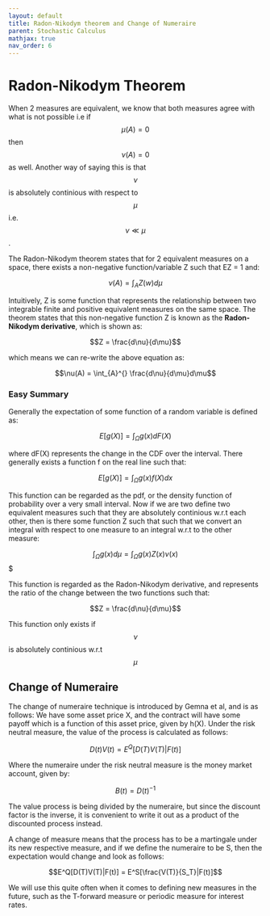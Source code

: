 ```yaml
---
layout: default
title: Radon-Nikodym theorem and Change of Numeraire
parent: Stochastic Calculus
mathjax: true
nav_order: 6
---
```

# Radon-Nikodym Theorem
When 2 measures are equivalent, we know that both measures agree with what is not possible i.e if $$\mu(A) = 0$$ then $$\nu(A) = 0$$ as well. Another way of saying this is that $$\nu$$ is absolutely continious with respect to $$\mu$$ i.e. $$\nu \ll \mu$$.

The Radon-Nikodym theorem states that for 2 equivalent measures on a space, there exists a non-negative function/variable Z such that EZ = 1 and:

$$\nu(A) = \int_{A}^{} Z(w)d\mu$$

Intuitively, Z is some function that represents the relationship between two integrable finite and positive equivalent measures on the same space. The theorem states that this non-negative function Z is known as the **Radon-Nikodym derivative**, which is shown as:

$$Z = \frac{d\nu}{d\mu}$$

which means we can re-write the above equation as:

$$\nu(A) = \int_{A}^{} \frac{d\nu}{d\mu}d\mu$$

### Easy Summary
Generally the expectation of some function of a random variable is defined as:

$$E[g(X)] = \int_{\Omega}^{} g(x)dF(X)$$

where dF(X) represents the change in the CDF over the interval. There generally exists a function f on the real line such that:

$$E[g(X)] = \int_{\Omega}^{} g(x)f(X)dx$$

This function can be regarded as the pdf, or the density function of probability over a very small interval. Now if we are two define two equivalent measures such that they are absolutely continious w.r.t each other, then is there some function Z such that such that we convert an integral with respect to one measure to an integral w.r.t to the other measure:

$$\int_{\Omega}^{} g(x)d\mu = \int_{\Omega}^{} g(x)Z(x)\nu(x)$$$

This function is regarded as the Radon-Nikodym derivative, and represents the ratio of the change between the two functions such that:

$$Z = \frac{d\nu}{d\mu}$$

This function only exists if $$\nu$$ is absolutely continious w.r.t $$\mu$$

## Change of Numeraire
The change of numeraire technique is introduced by Gemna et al, and is as follows: We have some asset price X, and the contract will have some payoff which is a function of this asset price, given by h(X). Under the risk neutral measure, the value of the process is calculated as follows:

$$D(t)V(t) = E^Q[D(T)V(T)|F(t)]$$

Where the numeraire under the risk neutral measure is the money market account, given by:

$$B(t) = D(t)^{-1}$$

The value process is being divided by the numeraire, but since the discount factor is the inverse, it is convenient to write it out as a product of the discounted process instead.

A change of measure means that the process has to be a martingale under its new respective measure, and if we define the numeraire to be S, then the expectation would change and look as follows:

$$E^Q[D(T)V(T)|F(t)] = E^S[\frac{V(T)}{S_T}|F(t)]$$

We will use this quite often when it comes to defining new measures in the future, such as the T-forward measure or periodic measure for interest rates.
